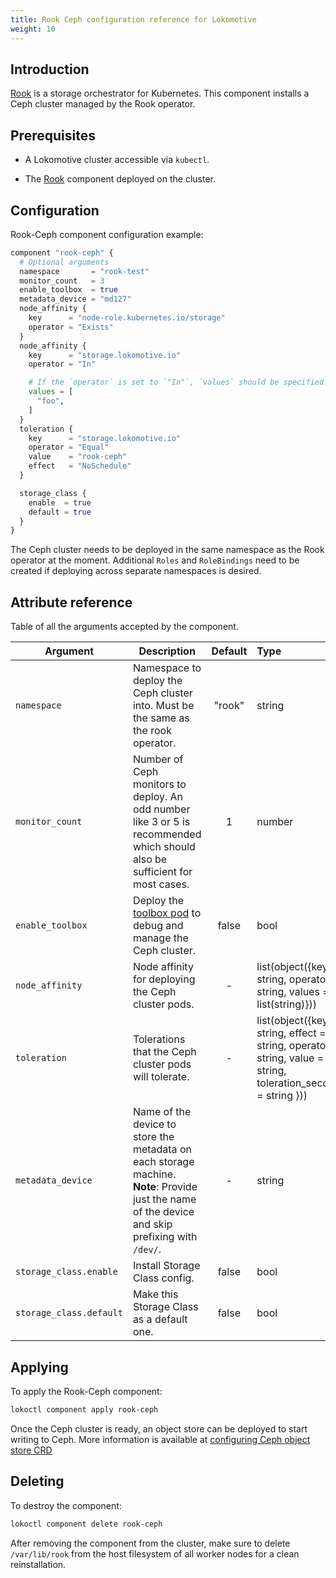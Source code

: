 ```yaml
---
title: Rook Ceph configuration reference for Lokomotive
weight: 10
---
```


## Introduction

[Rook](https://rook.io/) is a storage orchestrator for Kubernetes. This component installs a Ceph
cluster managed by the Rook operator.

## Prerequisites

* A Lokomotive cluster accessible via `kubectl`.

* The [Rook](../rook) component deployed on the cluster.

## Configuration

Rook-Ceph component configuration example:

```tf
component "rook-ceph" {
  # Optional arguments
  namespace       = "rook-test"
  monitor_count   = 3
  enable_toolbox  = true
  metadata_device = "md127"
  node_affinity {
    key      = "node-role.kubernetes.io/storage"
    operator = "Exists"
  }
  node_affinity {
    key      = "storage.lokomotive.io"
    operator = "In"

    # If the `operator` is set to `"In"`, `values` should be specified.
    values = [
      "foo",
    ]
  }
  toleration {
    key      = "storage.lokomotive.io"
    operator = "Equal"
    value    = "rook-ceph"
    effect   = "NoSchedule"
  }

  storage_class {
    enable  = true
    default = true
  }
}

```

The Ceph cluster needs to be deployed in the same namespace as the Rook operator at the moment.
Additional `Roles` and `RoleBindings` need to be created if deploying across separate namespaces is
desired.

## Attribute reference

Table of all the arguments accepted by the component.

| Argument                | Description                                                                                                                                      | Default | Type                                                                                                           | Required |
|-------------------------|--------------------------------------------------------------------------------------------------------------------------------------------------|:-------:|:---------------------------------------------------------------------------------------------------------------|:--------:|
| `namespace`             | Namespace to deploy the Ceph cluster into. Must be the same as the rook operator.                                                                | "rook"  | string                                                                                                         |  false   |
| `monitor_count`         | Number of Ceph monitors to deploy. An odd number like 3 or 5 is recommended which should also be sufficient for most cases.                      |    1    | number                                                                                                         |  false   |
| `enable_toolbox`        | Deploy the [toolbox pod](https://rook.io/docs/rook/master/ceph-toolbox.html) to debug and manage the Ceph cluster.                               | false   | bool                                                                                                           |  false   |
| `node_affinity`         | Node affinity for deploying the Ceph cluster pods.                                                                                               |    -    | list(object({key = string, operator = string, values = list(string)}))                                         |  false   |
| `toleration`            | Tolerations that the Ceph cluster pods will tolerate.                                                                                            |    -    | list(object({key = string, effect = string, operator = string, value = string, toleration_seconds = string })) |  false   |
| `metadata_device`       | Name of the device to store the metadata on each storage machine. **Note**: Provide just the name of the device and skip prefixing with `/dev/`. |    -    | string                                                                                                         |  false   |
| `storage_class.enable`  | Install Storage Class config.                                                                                                                    |  false  | bool                                                                                                           |  false   |
| `storage_class.default` | Make this Storage Class as a default one.                                                                                                        |  false  | bool                                                                                                           |  false   |

## Applying

To apply the Rook-Ceph component:

```bash
lokoctl component apply rook-ceph
```

Once the Ceph cluster is ready, an object store can be deployed to start writing to Ceph.
More information is available at [configuring Ceph object store CRD](https://rook.io/docs/rook/v1.2/ceph-object-store-crd.html)

## Deleting

To destroy the component:

```bash
lokoctl component delete rook-ceph
```

After removing the component from the cluster, make sure to delete `/var/lib/rook` from the host
filesystem of all worker nodes for a clean reinstallation.
